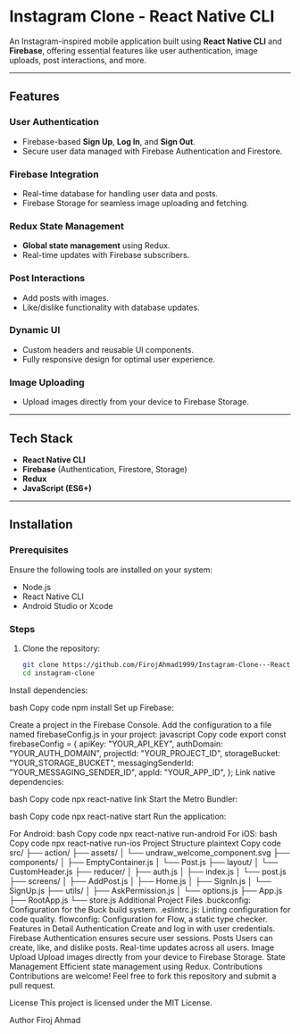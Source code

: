 # Instagram Clone - React Native CLI

An Instagram-inspired mobile application built using **React Native CLI** and **Firebase**, offering essential features like user authentication, image uploads, post interactions, and more.

---

## Features

### User Authentication
- Firebase-based **Sign Up**, **Log In**, and **Sign Out**.
- Secure user data managed with Firebase Authentication and Firestore.

### Firebase Integration
- Real-time database for handling user data and posts.
- Firebase Storage for seamless image uploading and fetching.

### Redux State Management
- **Global state management** using Redux.
- Real-time updates with Firebase subscribers.

### Post Interactions
- Add posts with images.
- Like/dislike functionality with database updates.

### Dynamic UI
- Custom headers and reusable UI components.
- Fully responsive design for optimal user experience.

### Image Uploading
- Upload images directly from your device to Firebase Storage.

---

## Tech Stack
- **React Native CLI**
- **Firebase** (Authentication, Firestore, Storage)
- **Redux**
- **JavaScript (ES6+)**

---

## Installation

### Prerequisites
Ensure the following tools are installed on your system:
- Node.js
- React Native CLI
- Android Studio or Xcode

### Steps

1. Clone the repository:
   ```bash
   git clone https://github.com/FirojAhmad1999/Instagram-Clone---React-Native-CLI.git
   cd instagram-clone

Install dependencies:

bash
Copy code
npm install
Set up Firebase:

Create a project in the Firebase Console.
Add the configuration to a file named firebaseConfig.js in your project:
javascript
Copy code
export const firebaseConfig = {
  apiKey: "YOUR_API_KEY",
  authDomain: "YOUR_AUTH_DOMAIN",
  projectId: "YOUR_PROJECT_ID",
  storageBucket: "YOUR_STORAGE_BUCKET",
  messagingSenderId: "YOUR_MESSAGING_SENDER_ID",
  appId: "YOUR_APP_ID",
};
Link native dependencies:

bash
Copy code
npx react-native link
Start the Metro Bundler:

bash
Copy code
npx react-native start
Run the application:

For Android:
bash
Copy code
npx react-native run-android
For iOS:
bash
Copy code
npx react-native run-ios
Project Structure
plaintext
Copy code
src/
├── action/
├── assets/
│   └── undraw_welcome_component.svg
├── components/
│   ├── EmptyContainer.js
│   └── Post.js
├── layout/
│   └── CustomHeader.js
├── reducer/
│   ├── auth.js
│   ├── index.js
│   └── post.js
├── screens/
│   ├── AddPost.js
│   ├── Home.js
│   ├── SignIn.js
│   └── SignUp.js
├── utils/
│   ├── AskPermission.js
│   └── options.js
├── App.js
├── RootApp.js
└── store.js
Additional Project Files
.buckconfig: Configuration for the Buck build system.
.eslintrc.js: Linting configuration for code quality.
flowconfig: Configuration for Flow, a static type checker.
Features in Detail
Authentication
Create and log in with user credentials.
Firebase Authentication ensures secure user sessions.
Posts
Users can create, like, and dislike posts.
Real-time updates across all users.
Image Upload
Upload images directly from your device to Firebase Storage.
State Management
Efficient state management using Redux.
Contributions
Contributions are welcome!
Feel free to fork this repository and submit a pull request.

License
This project is licensed under the MIT License.

Author
Firoj Ahmad






